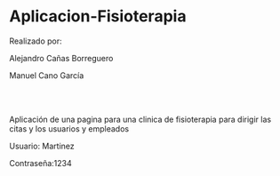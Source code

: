 # Aplicacion-Fisioterapia

Realizado por:

Alejandro Cañas Borreguero

Manuel Cano García

<br>
<br>

Aplicación de una pagina para una clinica de fisioterapia para dirigir las citas y los usuarios y empleados

Usuario: Martinez

Contraseña:1234
